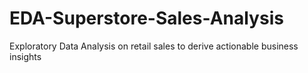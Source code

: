 # EDA-Superstore-Sales-Analysis
Exploratory Data Analysis on retail sales to derive actionable business insights
